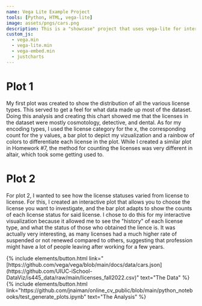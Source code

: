 ```yaml
---
name: Vega Lite Example Project
tools: [Python, HTML, vega-lite]
image: assets/pngs/cars.png
description: This is a "showcase" project that uses vega-lite for interactive viz!
custom_js:
  - vega.min
  - vega-lite.min
  - vega-embed.min
  - justcharts
---
```



# Plot 1

My first plot was created to show the distribution of all the various license types. This served to get a feel for what data made up most of the dataset. Doing this analysis and creating this chart showed me that the licenses in the dataset were mostly cosmotology, detective, and dental. As for my encoding types, I used the license category for the x, the corresponding count for the y values, a bar plot to depict my vizualization and a rainbow of colors to differentiate each license in the plot. While I created a similar plot in Homework #7, the method for counting the licenses was very different in altair, which took some getting used to.

<vegachart schema-url="{{ site.baseurl }}/assets/json/charthw81.json" style="width: 100%"></vegachart>


# Plot 2

For plot 2, I wanted to see how the license statuses varied from license to license. For this, I created an interactive plot that allows you to choose the license you want to investigate, and the bar plot adapts to show the counts of each license status for said license. I chose to do this for my interactive visualization because it allowed me to see the "history" of each license type, and what the status of those who obtained the lience is. It was actually very interesting, as many licenses had a much higher rate of suspended or not renewed compared to others, suggesting that profession might have a lot of people leaving after working for a few years.


<vegachart schema-url="{{ site.baseurl }}/assets/json/charthw82actual.json" style="width: 100%"></vegachart>


<div class="left">
{% include elements/button.html link="[https://github.com/vega/vega/blob/main/docs/data/cars.json](https://github.com/UIUC-iSchool-DataViz/is445_data/raw/main/licenses_fall2022.csv)" text="The Data" %}
</div>

<div class="right">
{% include elements/button.html link="https://github.com/jnaiman/online_cv_public/blob/main/python_notebooks/test_generate_plots.ipynb" text="The Analysis" %}
</div>

